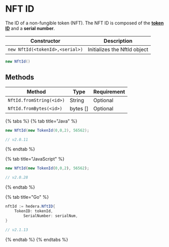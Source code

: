 # NFT ID

The ID of a non-fungible token (NFT). The NFT ID is composed of the [**token ID**](token-id.md) and a **serial number**.

| Constructor                     | Description                  |
| ------------------------------- | ---------------------------- |
| `new NftId(<tokenId>,<serial>)` | Initializes the NftId object |

```java
new NftId()
```

## Methods

| Method                   | Type                                                           | Requirement |
| ------------------------ | -------------------------------------------------------------- | ----------- |
| `NftId.fromString(<id>)` | String                                                         | Optional    |
| `NftId.fromBytes(<id>)`  | bytes \[] | Optional    |

{% tabs %}
{% tab title="Java" %}

```java
new NftId(new TokenId(0,0,2), 56562);

// v2.0.11
```

{% endtab %}

{% tab title="JavaScript" %}

```javascript
new NftId(new TokenId(0,0,2), 56562);

// v2.0.28 
```

{% endtab %}

{% tab title="Go" %}

```java
nftId := hedera.NftID{
    TokenID: tokenId,
		SerialNumber: serialNum,
}

// v2.1.13
```

{% endtab %}
{% endtabs %}
